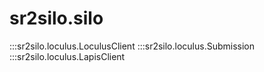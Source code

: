 # sr2silo.silo

:::sr2silo.loculus.LoculusClient
:::sr2silo.loculus.Submission
:::sr2silo.loculus.LapisClient

